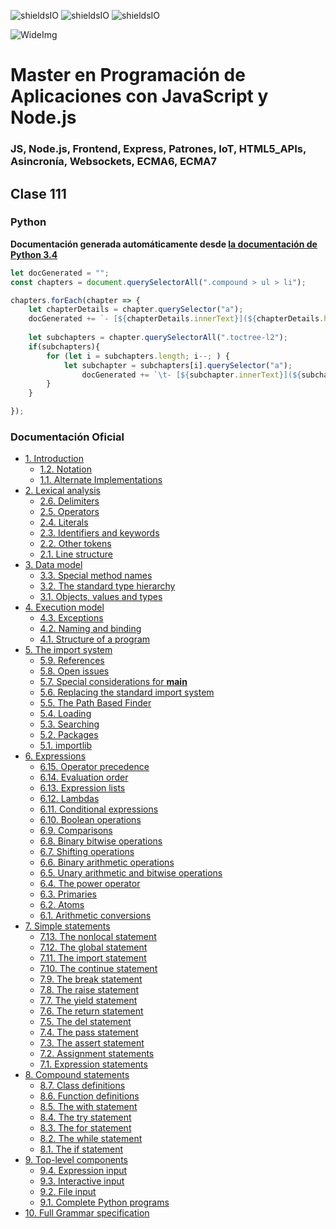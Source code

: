 ![shieldsIO](https://img.shields.io/github/issues/Fictizia/Master-en-programacion-de-aplicaciones-con-JavaScript-y-Node.js_ed1.svg)
![shieldsIO](https://img.shields.io/github/forks/Fictizia/Master-en-programacion-de-aplicaciones-con-JavaScript-y-Node.js_ed1.svg)
![shieldsIO](https://img.shields.io/github/stars/Fictizia/Master-en-programacion-de-aplicaciones-con-JavaScript-y-Node.js_ed1.svg)

![WideImg](http://fictizia.com/img/github/Fictizia-plan-estudios-github.jpg)

# Master en Programación de Aplicaciones con JavaScript y Node.js
### JS, Node.js, Frontend, Express, Patrones, IoT, HTML5_APIs, Asincronía, Websockets, ECMA6, ECMA7

## Clase 111

### Python

**Documentación generada automáticamente desde [la documentación de Python 3.4](https://docs.python.org/3.4/reference/index.html)**

```javascript
let docGenerated = "";
const chapters = document.querySelectorAll(".compound > ul > li");

chapters.forEach(chapter => {
    let chapterDetails = chapter.querySelector("a");
	docGenerated += `- [${chapterDetails.innerText}](${chapterDetails.href})\n`;
    
    let subchapters = chapter.querySelectorAll(".toctree-l2");
    if(subchapters){
        for (let i = subchapters.length; i--; ) {
            let subchapter = subchapters[i].querySelector("a");
                docGenerated += `\t- [${subchapter.innerText}](${subchapter.href})\n`;
        }        
    }

});
```

### Documentación Oficial

- [1. Introduction](https://docs.python.org/3.4/reference/introduction.html)
	- [1.2. Notation](https://docs.python.org/3.4/reference/introduction.html#notation)
	- [1.1. Alternate Implementations](https://docs.python.org/3.4/reference/introduction.html#alternate-implementations)
- [2. Lexical analysis](https://docs.python.org/3.4/reference/lexical_analysis.html)
	- [2.6. Delimiters](https://docs.python.org/3.4/reference/lexical_analysis.html#delimiters)
	- [2.5. Operators](https://docs.python.org/3.4/reference/lexical_analysis.html#operators)
	- [2.4. Literals](https://docs.python.org/3.4/reference/lexical_analysis.html#literals)
	- [2.3. Identifiers and keywords](https://docs.python.org/3.4/reference/lexical_analysis.html#identifiers)
	- [2.2. Other tokens](https://docs.python.org/3.4/reference/lexical_analysis.html#other-tokens)
	- [2.1. Line structure](https://docs.python.org/3.4/reference/lexical_analysis.html#line-structure)
- [3. Data model](https://docs.python.org/3.4/reference/datamodel.html)
	- [3.3. Special method names](https://docs.python.org/3.4/reference/datamodel.html#special-method-names)
	- [3.2. The standard type hierarchy](https://docs.python.org/3.4/reference/datamodel.html#the-standard-type-hierarchy)
	- [3.1. Objects, values and types](https://docs.python.org/3.4/reference/datamodel.html#objects-values-and-types)
- [4. Execution model](https://docs.python.org/3.4/reference/executionmodel.html)
	- [4.3. Exceptions](https://docs.python.org/3.4/reference/executionmodel.html#exceptions)
	- [4.2. Naming and binding](https://docs.python.org/3.4/reference/executionmodel.html#naming-and-binding)
	- [4.1. Structure of a program](https://docs.python.org/3.4/reference/executionmodel.html#structure-of-a-program)
- [5. The import system](https://docs.python.org/3.4/reference/import.html)
	- [5.9. References](https://docs.python.org/3.4/reference/import.html#references)
	- [5.8. Open issues](https://docs.python.org/3.4/reference/import.html#open-issues)
	- [5.7. Special considerations for __main__](https://docs.python.org/3.4/reference/import.html#special-considerations-for-main)
	- [5.6. Replacing the standard import system](https://docs.python.org/3.4/reference/import.html#replacing-the-standard-import-system)
	- [5.5. The Path Based Finder](https://docs.python.org/3.4/reference/import.html#the-path-based-finder)
	- [5.4. Loading](https://docs.python.org/3.4/reference/import.html#loading)
	- [5.3. Searching](https://docs.python.org/3.4/reference/import.html#searching)
	- [5.2. Packages](https://docs.python.org/3.4/reference/import.html#packages)
	- [5.1. importlib](https://docs.python.org/3.4/reference/import.html#importlib)
- [6. Expressions](https://docs.python.org/3.4/reference/expressions.html)
	- [6.15. Operator precedence](https://docs.python.org/3.4/reference/expressions.html#operator-precedence)
	- [6.14. Evaluation order](https://docs.python.org/3.4/reference/expressions.html#evaluation-order)
	- [6.13. Expression lists](https://docs.python.org/3.4/reference/expressions.html#expression-lists)
	- [6.12. Lambdas](https://docs.python.org/3.4/reference/expressions.html#lambda)
	- [6.11. Conditional expressions](https://docs.python.org/3.4/reference/expressions.html#conditional-expressions)
	- [6.10. Boolean operations](https://docs.python.org/3.4/reference/expressions.html#boolean-operations)
	- [6.9. Comparisons](https://docs.python.org/3.4/reference/expressions.html#comparisons)
	- [6.8. Binary bitwise operations](https://docs.python.org/3.4/reference/expressions.html#binary-bitwise-operations)
	- [6.7. Shifting operations](https://docs.python.org/3.4/reference/expressions.html#shifting-operations)
	- [6.6. Binary arithmetic operations](https://docs.python.org/3.4/reference/expressions.html#binary-arithmetic-operations)
	- [6.5. Unary arithmetic and bitwise operations](https://docs.python.org/3.4/reference/expressions.html#unary-arithmetic-and-bitwise-operations)
	- [6.4. The power operator](https://docs.python.org/3.4/reference/expressions.html#the-power-operator)
	- [6.3. Primaries](https://docs.python.org/3.4/reference/expressions.html#primaries)
	- [6.2. Atoms](https://docs.python.org/3.4/reference/expressions.html#atoms)
	- [6.1. Arithmetic conversions](https://docs.python.org/3.4/reference/expressions.html#arithmetic-conversions)
- [7. Simple statements](https://docs.python.org/3.4/reference/simple_stmts.html)
	- [7.13. The nonlocal statement](https://docs.python.org/3.4/reference/simple_stmts.html#the-nonlocal-statement)
	- [7.12. The global statement](https://docs.python.org/3.4/reference/simple_stmts.html#the-global-statement)
	- [7.11. The import statement](https://docs.python.org/3.4/reference/simple_stmts.html#the-import-statement)
	- [7.10. The continue statement](https://docs.python.org/3.4/reference/simple_stmts.html#the-continue-statement)
	- [7.9. The break statement](https://docs.python.org/3.4/reference/simple_stmts.html#the-break-statement)
	- [7.8. The raise statement](https://docs.python.org/3.4/reference/simple_stmts.html#the-raise-statement)
	- [7.7. The yield statement](https://docs.python.org/3.4/reference/simple_stmts.html#the-yield-statement)
	- [7.6. The return statement](https://docs.python.org/3.4/reference/simple_stmts.html#the-return-statement)
	- [7.5. The del statement](https://docs.python.org/3.4/reference/simple_stmts.html#the-del-statement)
	- [7.4. The pass statement](https://docs.python.org/3.4/reference/simple_stmts.html#the-pass-statement)
	- [7.3. The assert statement](https://docs.python.org/3.4/reference/simple_stmts.html#the-assert-statement)
	- [7.2. Assignment statements](https://docs.python.org/3.4/reference/simple_stmts.html#assignment-statements)
	- [7.1. Expression statements](https://docs.python.org/3.4/reference/simple_stmts.html#expression-statements)
- [8. Compound statements](https://docs.python.org/3.4/reference/compound_stmts.html)
	- [8.7. Class definitions](https://docs.python.org/3.4/reference/compound_stmts.html#class-definitions)
	- [8.6. Function definitions](https://docs.python.org/3.4/reference/compound_stmts.html#function-definitions)
	- [8.5. The with statement](https://docs.python.org/3.4/reference/compound_stmts.html#the-with-statement)
	- [8.4. The try statement](https://docs.python.org/3.4/reference/compound_stmts.html#the-try-statement)
	- [8.3. The for statement](https://docs.python.org/3.4/reference/compound_stmts.html#the-for-statement)
	- [8.2. The while statement](https://docs.python.org/3.4/reference/compound_stmts.html#the-while-statement)
	- [8.1. The if statement](https://docs.python.org/3.4/reference/compound_stmts.html#the-if-statement)
- [9. Top-level components](https://docs.python.org/3.4/reference/toplevel_components.html)
	- [9.4. Expression input](https://docs.python.org/3.4/reference/toplevel_components.html#expression-input)
	- [9.3. Interactive input](https://docs.python.org/3.4/reference/toplevel_components.html#interactive-input)
	- [9.2. File input](https://docs.python.org/3.4/reference/toplevel_components.html#file-input)
	- [9.1. Complete Python programs](https://docs.python.org/3.4/reference/toplevel_components.html#complete-python-programs)
- [10. Full Grammar specification](https://docs.python.org/3.4/reference/grammar.html)